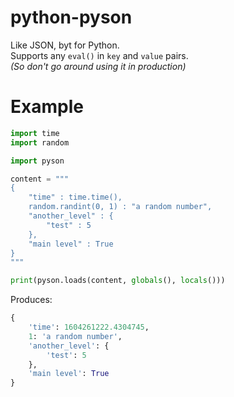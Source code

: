 # python-pyson

Like JSON, byt for Python.<br>
Supports any `eval()` in `key` and `value` pairs.<br>
*(So don't go around using it in production)*

# Example

```python
import time
import random

import pyson

content = """
{
	"time" : time.time(),
	random.randint(0, 1) : "a random number",
	"another_level" : {
		"test" : 5
	},
	"main level" : True
}
"""

print(pyson.loads(content, globals(), locals()))
```

Produces:

```python
{
	'time': 1604261222.4304745,
	1: 'a random number',
	'another_level': {
		'test': 5
	},
	'main level': True
}
```

